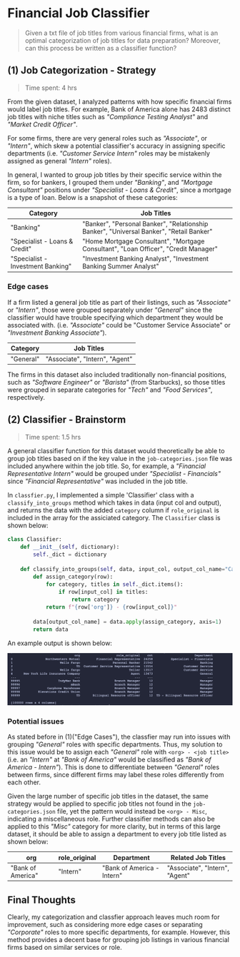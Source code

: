 # Financial Job Classifier

> Given a txt file of job titles from various financial firms, what is an optimal categorization of job titles for data preparation? Moreover, can this process be written as a classifier function?

## (1) Job Categorization - Strategy

> Time spent: 4 hrs

From the given dataset, I analyzed patterns with how specific financial firms would label job titles. For example, Bank of America alone has 2483 distinct job titles with niche titles such as _"Compliance Testing Analyst"_ and _"Market Credit Officer"_.

For some firms, there are very general roles such as _"Associate"_, or _"Intern"_, which skew a potential classifier's accuracy in assigning specific departments (i.e. _"Customer Service Intern"_ roles may be mistakenly assigned as general _"Intern"_ roles).

In general, I wanted to group job titles by their specific service within the firm, so for bankers, I grouped them under _"Banking"_, and _"Mortgage Consultant"_ positions under _"Specialist - Loans & Credit"_, since a mortgage is a type of loan. Below is a snapshot of these categories:

| Category                          | Job Titles                                                                              |
| --------------------------------- | --------------------------------------------------------------------------------------- |
| "Banking"                         | "Banker", "Personal Banker", "Relationship Banker", "Universal Banker", "Retail Banker" |
| "Specialist - Loans & Credit"     | "Home Mortgage Consultant", "Mortgage Consultant", "Loan Officer", "Credit Manager"     |
| "Specialist - Investment Banking" | "Investment Banking Analyst", "Investment Banking Summer Analyst"                       |

### Edge cases

If a firm listed a general job title as part of their listings, such as _"Associate"_ or _"Intern"_, those were grouped separately under _"General"_ since the classifier would have trouble specifying which department they would be associated with. (i.e. _"Associate"_ could be "Customer Service Associate" or _"Investment Banking Associate"_).

| Category  | Job Titles                     |
| --------- | ------------------------------ |
| "General" | "Associate", "Intern", "Agent" |

The firms in this dataset also included traditionally non-financial positions, such as _"Software Engineer"_ or _"Barista"_ (from Starbucks), so those titles were grouped in separate categories for _"Tech"_ and _"Food Services"_, respectively.

## (2) Classifier - Brainstorm

> Time spent: 1.5 hrs

A general classifier function for this dataset would theoretically be able to group job titles based on if the key value in the `job-categories.json` file was included anywhere within the job title. So, for example, a _"Financial Representative Intern"_ would be grouped under _"Specialist - Financials"_ since _"Financial Representative"_ was included in the job title.

In `classfier.py`, I implemented a simple 'Classifier' class with a `classify_into_groups` method which takes in data (input col and output), and returns the data with the added `category` column if `role_original` is included in the array for the assiciated category. The `Classifier` class is shown below:

```py
class Classifier:
    def __init__(self, dictionary):
        self._dict = dictionary

    def classify_into_groups(self, data, input_col, output_col_name="Category"):
        def assign_category(row):
            for category, titles in self._dict.items():
                if row[input_col] in titles:
                    return category
            return f"{row['org']} - {row[input_col]}"

        data[output_col_name] = data.apply(assign_category, axis=1)
        return data
```

An example output is shown below:

![classifier.py output](./img/classifier_output.png)

### Potential issues

As stated before in (1)("Edge Cases"), the classfier may run into issues with grouping _"General"_ roles with specific departments. Thus, my solution to this issue would be to assign each _"General"_ role with `<org> - <job title>` (i.e. an _"Intern"_ at _"Bank of America"_ would be classified as _"Bank of America - Intern"_). This is done to differentiate between _"General"_ roles between firms, since different firms may label these roles differently from each other.

Given the large number of specific job titles in the dataset, the same strategy would be applied to specific job titles not found in the `job-categories.json` file, yet the pattern would instead be `<org> - Misc`, indicating a miscellaneous role. Further classifier methods can also be applied to this _"Misc"_ category for more clarity, but in terms of this large dataset, it should be able to assign a department to every job title listed as shown below:

| org               | role_original | Department                 | Related Job Titles             |
| ----------------- | ------------- | -------------------------- | ------------------------------ |
| "Bank of America" | "Intern"      | "Bank of America - Intern" | "Associate", "Intern", "Agent" |

## Final Thoughts

Clearly, my categorization and classfier approach leaves much room for improvement, such as considering more edge cases or separating _"Corporate"_ roles to more specific departments, for example. However, this method provides a decent base for grouping job listings in various financial firms based on similar services or role.
